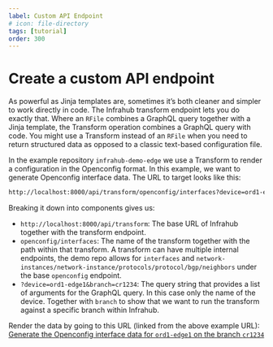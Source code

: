```yaml
---
label: Custom API Endpoint
# icon: file-directory
tags: [tutorial]
order: 300
---
```


# Create a custom API endpoint

As powerful as Jinja templates are, sometimes it’s both cleaner and simpler to work directly in code. The Infrahub transform endpoint lets you do exactly that. Where an `RFile` combines a GraphQL query together with a Jinja template, the Transform operation combines a GraphQL query with code. You might use a Transform instead of an `RFile` when you need to return structured data as opposed to a classic text-based configuration file.

In the example repository `infrahub-demo-edge` we use a Transform to render a configuration in the Openconfig format. In this example, we want to generate Openconfig interface data. The URL to target looks like this:

```txt
http://localhost:8000/api/transform/openconfig/interfaces?device=ord1-edge1&branch=cr1234
```

Breaking it down into components gives us:

- `http://localhost:8000/api/transform`: The base URL of Infrahub together with the transform endpoint.
- `openconfig/interfaces`: The name of the transform together with the path within that transform. A transform can have multiple internal endpoints, the demo repo allows for `interfaces` and `network-instances/network-instance/protocols/protocol/bgp/neighbors` under the base `openconfig` endpoint.
- `?device=ord1-edge1&branch=cr1234`: The query string that provides a list of arguments for the GraphQL query. In this case only the name of the device. Together with `branch` to show that we want to run the transform against a specific branch within Infrahub.

Render the data by going to this URL (linked from the above example URL): [Generate the Openconfig interface data for `ord1-edge1` on the branch `cr1234`](http://localhost:8000/api/transform/openconfig/interfaces?device=ord1-edge1&branch=cr1234)


